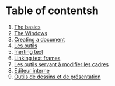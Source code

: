 # Table of contentsh

1. [The basics](basics-en.md)
2. [The Windows](windows-en.md)
3. [Creating a document](creating-documents-en.md)
4. [Les outils](tools-en.md)
5. [Inerting text](insert-text-en.md)
5. [Linking text frames](text-chain-en.md)
6. [Les outils servant à modifier les cadres]()
7. [Editeur interne]()
8. [Outils de dessins et de présentation]()
